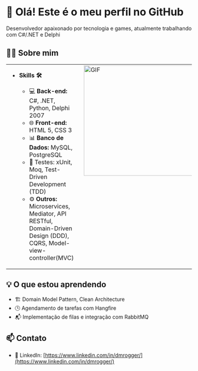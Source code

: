 # 👋 Olá! Este é o meu perfil no GitHub
Desenvolvedor apaixonado por tecnologia e games, atualmente trabalhando com C#/.NET e Delphi
## 👨‍💻 Sobre mim
<table>
  <tr>
    <td style="vertical-align: top; padding-right: 20px;">
    <ul >
      <li><strong> Skills 🛠 </strong></li>
      <ul>
        <li>💻 <strong>Back-end:</strong> C#, .NET, Python, Delphi 2007</li>
        <li>🌐 <strong>Front-end:</strong> HTML 5, CSS 3</li>
        <li>📊 <strong>Banco de Dados:</strong> MySQL, PostgreSQL</li>
        <li>🧪 Testes: xUnit, Moq, Test-Driven Development (TDD)</li>
        <li>⚙️ <strong>Outros:</strong> Microservices, Mediator, API RESTful, Domain-Driven Design (DDD), CQRS, Model-view-controller(MVC)</li>
    </ul>
    </td>
    <td style="vertical-align: top;">
      <img src="https://i.giphy.com/media/v1.Y2lkPTc5MGI3NjExYWl4Y3RjeXQwZnFzOW9rNGY2b2l3ZHIydW5qeDUxZXp2Z2tkZ2JxYSZlcD12MV9pbnRlcm5hbF9naWZfYnlfaWQmY3Q9Zw/qgQUggAC3Pfv687qPC/giphy.gif" alt="GIF" width="300" style="max-width: 100%; height: auto;">
    </td>
  </tr>
</table>

## 💡 O que estou aprendendo
- 🏗 Domain Model Pattern, Clean Architecture
- 🕒 Agendamento de tarefas com Hangfire
- 📬 Implementação de filas e integração com RabbitMQ

## 📫 Contato
- 💼 LinkedIn: [https://www.linkedin.com/in/dmrogger/](https://www.linkedin.com/in/dmrogger/)
